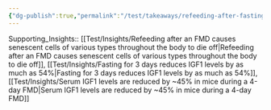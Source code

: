```yaml
---
{"dg-publish":true,"permalink":"/test/takeaways/refeeding-after-fasting-for-at-least-3-days-may-induce-whole-body-reduction-of-senescent-cells/"}
---
```



Supporting_Insights:: [[Test/Insights/Refeeding after an FMD causes senescent cells of various types throughout the body to die off\|Refeeding after an FMD causes senescent cells of various types throughout the body to die off]], [[Test/Insights/Fasting for 3 days reduces IGF1 levels by as much as 54%\|Fasting for 3 days reduces IGF1 levels by as much as 54%]], [[Test/Insights/Serum IGF1 levels are reduced by ~45% in mice during a 4-day FMD\|Serum IGF1 levels are reduced by ~45% in mice during a 4-day FMD]]
